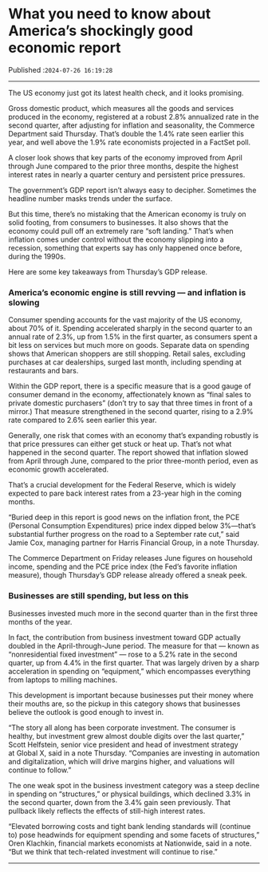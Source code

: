 # What you need to know about America’s shockingly good economic report

Published :`2024-07-26 16:19:28`

---

The US economy just got its latest health check, and it looks promising.

Gross domestic product, which measures all the goods and services produced in the economy, registered at a robust 2.8% annualized rate in the second quarter, after adjusting for inflation and seasonality, the Commerce Department said Thursday. That’s double the 1.4% rate seen earlier this year, and well above the 1.9% rate economists projected in a FactSet poll.

A closer look shows that key parts of the economy improved from April through June compared to the prior three months, despite the highest interest rates in nearly a quarter century and persistent price pressures.

The government’s GDP report isn’t always easy to decipher. Sometimes the headline number masks trends under the surface.

But this time, there’s no mistaking that the American economy is truly on solid footing, from consumers to businesses. It also shows that the economy could pull off an extremely rare “soft landing.” That’s when inflation comes under control without the economy slipping into a recession, something that experts say has only happened once before, during the 1990s.

Here are some key takeaways from Thursday’s GDP release.

### America’s economic engine is still revving — and inflation is slowing

Consumer spending accounts for the vast majority of the US economy, about 70% of it. Spending accelerated sharply in the second quarter to an annual rate of 2.3%, up from 1.5% in the first quarter, as consumers spent a bit less on services but much more on goods. Separate data on spending shows that American shoppers are still shopping. Retail sales, excluding purchases at car dealerships, surged last month, including spending at restaurants and bars.

Within the GDP report, there is a specific measure that is a good gauge of consumer demand in the economy, affectionately known as “final sales to private domestic purchasers” (don’t try to say that three times in front of a mirror.) That measure strengthened in the second quarter, rising to a 2.9% rate compared to 2.6% seen earlier this year.

Generally, one risk that comes with an economy that’s expanding robustly is that price pressures can either get stuck or heat up. That’s not what happened in the second quarter. The report showed that inflation slowed from April through June, compared to the prior three-month period, even as economic growth accelerated.

That’s a crucial development for the Federal Reserve, which is widely expected to pare back interest rates from a 23-year high in the coming months.

“Buried deep in this report is good news on the inflation front, the PCE (Personal Consumption Expenditures) price index dipped below 3%—that’s substantial further progress on the road to a September rate cut,” said Jamie Cox, managing partner for Harris Financial Group, in a note Thursday.

The Commerce Department on Friday releases June figures on household income, spending and the PCE price index (the Fed’s favorite inflation measure), though Thursday’s GDP release already offered a sneak peek.

### Businesses are still spending, but less on this

Businesses invested much more in the second quarter than in the first three months of the year.

In fact, the contribution from business investment toward GDP actually doubled in the April-through-June period. The measure for that — known as “nonresidential fixed investment” — rose to a 5.2% rate in the second quarter, up from 4.4% in the first quarter. That was largely driven by a sharp acceleration in spending on “equipment,” which encompasses everything from laptops to milling machines.

This development is important because businesses put their money where their mouths are, so the pickup in this category shows that businesses believe the outlook is good enough to invest in.

“The story all along has been corporate investment. The consumer is healthy, but investment grew almost double digits over the last quarter,” Scott Helfstein, senior vice president and head of investment strategy at Global X, said in a note Thursday. “Companies are investing in automation and digitalization, which will drive margins higher, and valuations will continue to follow.”

The one weak spot in the business investment category was a steep decline in spending on “structures,” or physical buildings, which declined 3.3% in the second quarter, down from the 3.4% gain seen previously. That pullback likely reflects the effects of still-high interest rates.

“Elevated borrowing costs and tight bank lending standards will (continue to) pose headwinds for equipment spending and some facets of structures,” Oren Klachkin, financial markets economists at Nationwide, said in a note. “But we think that tech-related investment will continue to rise.”

---

